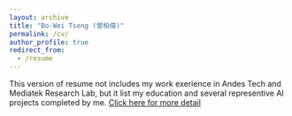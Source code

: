 ```yaml
---
layout: archive
title: "Bo-Wei Tseng (曾柏偉)"
permalink: /cv/
author_profile: true
redirect_from:
  - /resume
---
```

This version of resume not includes my work exerience in Andes Tech and Mediatek Research Lab, but it list my education and several representive AI projects completed by me. [Click here for more detail](https://bwtseng.github.io/files/New__BW_Tseng_CV.pdf)
